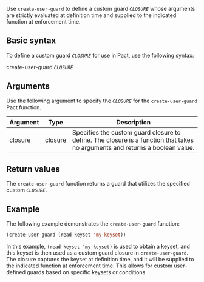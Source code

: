 Use `create-user-guard` to define a custom guard *`CLOSURE`* whose arguments are strictly evaluated at definition time and supplied to the indicated function at enforcement time.

## Basic syntax

To define a custom guard *`CLOSURE`* for use in Pact, use the following syntax:

create-user-guard *`CLOSURE`*

## Arguments

Use the following argument to specify the *`CLOSURE`* for the `create-user-guard` Pact function.

| Argument | Type | Description |
| --- | --- | --- |
| closure | closure | Specifies the custom guard closure to define. The closure is a function that takes no arguments and returns a boolean value. |

## Return values

The `create-user-guard` function returns a guard that utilizes the specified custom *`CLOSURE`*.

## Example

The following example demonstrates the `create-user-guard` function:

```lisp
(create-user-guard (read-keyset 'my-keyset))
```

In this example, `(read-keyset 'my-keyset)` is used to obtain a keyset, and this keyset is then used as a custom guard closure in `create-user-guard`. The closure captures the keyset at definition time, and it will be supplied to the indicated function at enforcement time. This allows for custom user-defined guards based on specific keysets or conditions.
